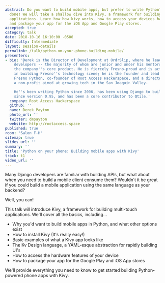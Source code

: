 ```yaml
---
abstract: Do you want to build mobile apps, but prefer to write Python? It can be
  done! We will take a shallow dive into Kivy, a framework for building multi-touch
  applications. Learn how how kivy works, how to access your devices hardware features,
  and package your app for the iOS App and Google Play stores.
accepted: true
category: talk
date: 2018-10-16 16:10:00 -0500
difficulty: Intermediate
layout: session-details
permalink: /talk/python-on-your-phone-building-mobile/
presenters:
- bio: 'Derek is the Director of Development at OrdrSlip, where he leads a team of
    developers -- the majority of whom are junior and under his mentorship -- in building
    the company''s core product. He is fiercely Fresno-proud and is actively involved
    in building Fresno''s technology scene; he is the founder and lead organizer of
    Fresno Python, co-founder of Root Access Hackerspace, and a director at 59DaysOfCode,
    a non-profit aimed at growing tech in the San Joaquin Valley.

    He''s been writing Python since 2006, has been using Django to build web stuff
    since version 0.95, and has been a core contributor to Qtile.'
  company: Root Access Hackerspace
  github: ''
  name: Derek Payton
  photo_url: ''
  twitter: dmpayton
  website: http://rootaccess.space
published: true
room: 'Salon F-H'
sitemap: true
slides_url: ''
summary: ''
title: 'Python on your phone: Building mobile apps with Kivy'
track: t1
video_url: ''
---
```


Many Django developers are familiar with building APIs, but what about when you need to build a mobile client consume them? Wouldn't it be great if you could build a mobile application using the same language as your backend?

Well, you can!

This talk will introduce Kivy, a framework for building multi-touch applications. We'll cover all the basics, including...

- Why you'd want to build mobile apps in Python, and what other options exist
- How to install Kivy (It's really easy!)
- Basic examples of what a Kivy app looks like
- The Kv Design language, a YAML-esque abstraction for rapidly building UI's
- How to access the hardware features of your device
- How to package your app for the Google Play and iOS App stores

We'll provide everything you need to know to get started building Python-powered phone apps with Kivy.
